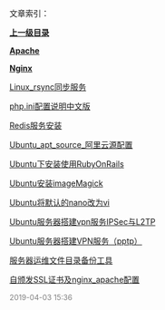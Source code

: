 文章索引：


**[上一级目录](/互联网技术/index.md)**

**[Apache](/互联网技术/服务器运维/Apache/index.md)**

**[Nginx](/互联网技术/服务器运维/Nginx/index.md)**

[Linux_rsync同步服务](/互联网技术/服务器运维/Linux_rsync同步服务.md)

[php.ini配置说明中文版](/互联网技术/服务器运维/php.ini配置说明中文版.md)

[Redis服务安装](/互联网技术/服务器运维/Redis服务安装.md)

[Ubuntu_apt_source_阿里云源配置](/互联网技术/服务器运维/Ubuntu_apt_source_阿里云源配置.md)

[Ubuntu下安装使用RubyOnRails](/互联网技术/服务器运维/Ubuntu下安装使用RubyOnRails.md)

[Ubuntu安装imageMagick](/互联网技术/服务器运维/Ubuntu安装imageMagick.md)

[Ubuntu将默认的nano改为vi](/互联网技术/服务器运维/Ubuntu将默认的nano改为vim.md)

[Ubuntu服务器搭建vpn服务IPSec与L2TP](/互联网技术/服务器运维/Ubuntu服务器搭建vpn服务IPSec与L2TP.md)

[Ubuntu服务器搭建VPN服务（pptp）](/互联网技术/服务器运维/Ubuntu服务器搭建VPN服务（pptp）.md)

[服务器运维文件目录备份工具](/互联网技术/服务器运维/服务器运维文件目录备份工具.md)

[自颁发SSL证书及nginx_apache配置](/互联网技术/服务器运维/自颁发SSL证书及nginx_apache配置.md)


<font size=2 color='grey'> 2019-04-03 15:36 </font>
